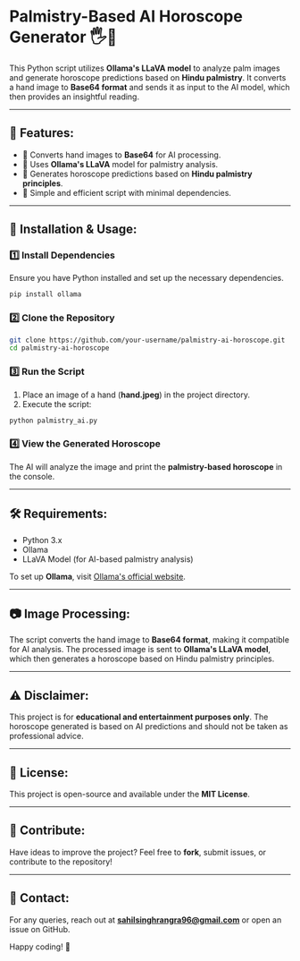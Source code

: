 # Palmistry-Based AI Horoscope Generator 🖐🔮  

This Python script utilizes **Ollama's LLaVA model** to analyze palm images and generate horoscope predictions based on **Hindu palmistry**. It converts a hand image to **Base64 format** and sends it as input to the AI model, which then provides an insightful reading.  

---

## 🚀 Features:
- 📸 Converts hand images to **Base64** for AI processing.  
- 🤖 Uses **Ollama's LLaVA** model for palmistry analysis.  
- 🔮 Generates horoscope predictions based on **Hindu palmistry principles**.  
- 🏹 Simple and efficient script with minimal dependencies.

---

## 📌 Installation & Usage:

### 1️⃣ Install Dependencies
Ensure you have Python installed and set up the necessary dependencies.

```bash
pip install ollama
```

### 2️⃣ Clone the Repository
```bash
git clone https://github.com/your-username/palmistry-ai-horoscope.git
cd palmistry-ai-horoscope
```

### 3️⃣ Run the Script
1. Place an image of a hand (**hand.jpeg**) in the project directory.  
2. Execute the script:

```bash
python palmistry_ai.py
```

### 4️⃣ View the Generated Horoscope
The AI will analyze the image and print the **palmistry-based horoscope** in the console.

---

## 🛠 Requirements:
- Python 3.x
- Ollama
- LLaVA Model (for AI-based palmistry analysis)

To set up **Ollama**, visit [Ollama's official website](https://ollama.ai/).

---

## 📷 Image Processing:
The script converts the hand image to **Base64 format**, making it compatible for AI analysis. The processed image is sent to **Ollama's LLaVA model**, which then generates a horoscope based on Hindu palmistry principles.

---

## ⚠️ Disclaimer:
This project is for **educational and entertainment purposes only**. The horoscope generated is based on AI predictions and should not be taken as professional advice.

---

## 📜 License:
This project is open-source and available under the **MIT License**.

---

## 🌟 Contribute:
Have ideas to improve the project? Feel free to **fork**, submit issues, or contribute to the repository!

---

## 📧 Contact:
For any queries, reach out at **sahilsinghrangra96@gmail.com** or open an issue on GitHub.

Happy coding! 🚀

